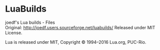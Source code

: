 # LuaBuilds
joedf's Lua builds - Files  
Original: http://joedf.users.sourceforge.net/luabuilds/
Released under MIT License.

Lua is released under MIT, Copyright © 1994–2016 Lua.org, PUC-Rio. 
